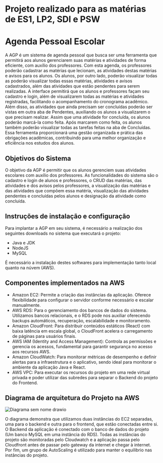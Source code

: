 # Projeto realizado para as matérias de ES1, LP2, SDI e PSW

# <AGP> Agenda Pessoal Escolar

A AGP é um sistema de agenda pessoal que busca ser uma ferramenta que
permitirá aos alunos gerenciarem suas matérias e atividades de forma eficiente, com
auxílio dos professores. Com esta agenda, os professores poderão cadastrar as matérias
que lecionam, as atividades destas matérias e avisos para os alunos. Os alunos, por outro
lado, poderão visualizar todas as poderão visualizar todas essas matérias, atividades e
avisos cadastrados, além das atividades que estão pendentes para serem realizadas. A
interface permitirá que os alunos e professores façam seu cadastro e login, além de
visualizarem todas as matérias e atividades registradas, facilitando o acompanhamento do
cronograma acadêmico. Além disso, as atividades que ainda precisam ser concluídas
poderão ser vistas em outra aba de Pendentes, auxiliando os alunos a visualizarem o que
precisam realizar. Assim que uma atividade for concluída, os alunos poderão marcá-la
como feita. Após marcarem como feita, os alunos também poderão visualizar todas as
tarefas feitas na aba de Concluídas. Essa ferramenta proporcionará uma gestão organizada
e prática das obrigações acadêmicas, contribuindo para uma melhor organização e
eficiência nos estudos dos alunos.

## Objetivos do Sistema

O objetivo da AGP é permitir que os alunos gerenciem suas atividades escolares
com auxílio dos professores. As funcionalidades do sistema são o cadastro e login de
alunos e professores, o CRUD das matérias, das atividades e dos avisos pelos professores,
a visualização das matérias e das atividades que compõem essa matéria, visualização das
atividades pendentes e concluídas pelos alunos e designação da atividade como concluída.

## Instruções de instalação e configuração

Para implantar a AGP em seu sistema, é necessário a realização dos seguintes downloads no sistema que executará o projeto:
- Java e JDK
- NodeJS
- MySQL

É necessário a instalação destes softwares para implementação tanto local quanto na núvem (AWS).

## Componentes implementados na AWS

- Amazon EC2: Permite a criação das instâncias da aplicação. Oferece flexibilidade
para configurar o servidor conforme necessário e escalar manualmente.
- AWS RDS: Para o gerenciamento dos bancos de dados do sistema. Utilizamos
bancos relacionais, e o RDS pode nos auxiliar oferecendo backups automáticos,
recuperação, escalabilidade e monitoramento.
- Amazon CloudFront: Para distribuir conteúdos estáticos (React) com baixa
latência em escala global, o CloudFront acelera o carregamento de páginas para
usuários finais.
- AWS IAM (Identity and Access Management): Controla as permissões e gerencia
os acessos, fundamental para garantir segurança no acesso aos recursos AWS.
- Amazon CloudWatch: Para monitorar métricas de desempenho e definir alertas
para a infraestrutura e o aplicativo, sendo ideal para monitorar o ambiente da
aplicação Java e React.
- AWS VPC: Para executar os recursos do projeto em uma rede virtual privada e poder utilizar das subredes para separar o Backend do projeto do Frontend.

## Diagrama de arquitetura do Projeto na AWS

![Diagrama sem nome drawio](https://github.com/user-attachments/assets/16cc9660-d374-4693-abff-be5746380cc7)

O diagrama demonstra que utilizamos duas instâncias do EC2 separadas, uma para o
backend e outra para o frontend, que estão conectadas entre si. O Backend da aplicação é conectado com o banco
de dados do projeto (Um banco MySQL em uma instância do RDS). Todas as instâncias do projeto são monitoradas pelo Cloudwatch e a aplicação
passa pelo Cloudfront antes de passar pelo gateway da internet e chegar à internet. Por fim, um grupo de AutoScaling é utilizado para manter o equilibrio nas instâncias do projeto.


